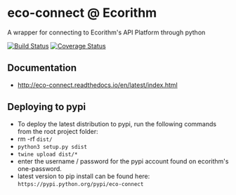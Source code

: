 # eco-connect @ Ecorithm
A wrapper for connecting to Ecorithm's API Platform through python

[![Build Status](https://travis-ci.org/ecorithm/eco-connect.svg?branch=master)](https://travis-ci.org/ecorithm/eco-connect)
[![Coverage Status](https://coveralls.io/repos/github/ecorithm/eco-connect/badge.svg?branch=master&t=RDCkPJ)](https://coveralls.io/github/ecorithm/eco-connect?branch=master)

## Documentation
- http://eco-connect.readthedocs.io/en/latest/index.html

## Deploying to pypi
- To deploy the latest distribution to pypi, run the following commands from the root project folder:
- rm -rf `dist/`
- `python3 setup.py sdist`
- `twine upload dist/*`
- enter the username / password for the pypi account found on ecorithm's one-password.
- latest version to pip install can be found here: `https://pypi.python.org/pypi/eco-connect`
